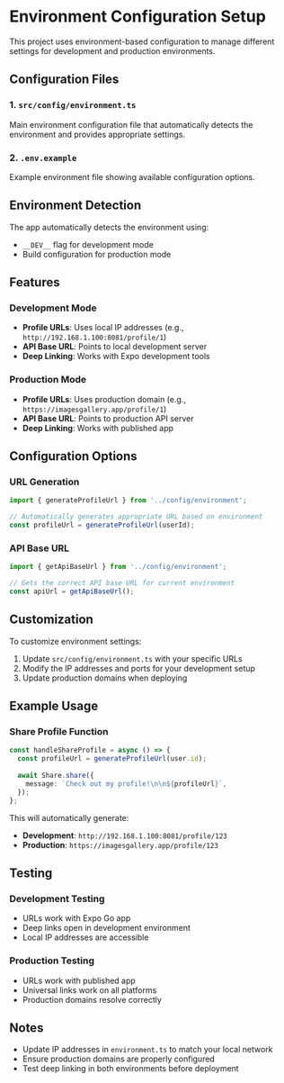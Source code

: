 # Environment Configuration Setup

This project uses environment-based configuration to manage different settings for development and production environments.

## Configuration Files

### 1. `src/config/environment.ts`
Main environment configuration file that automatically detects the environment and provides appropriate settings.

### 2. `.env.example`
Example environment file showing available configuration options.

## Environment Detection

The app automatically detects the environment using:
- `__DEV__` flag for development mode
- Build configuration for production mode

## Features

### Development Mode
- **Profile URLs**: Uses local IP addresses (e.g., `http://192.168.1.100:8081/profile/1`)
- **API Base URL**: Points to local development server
- **Deep Linking**: Works with Expo development tools

### Production Mode
- **Profile URLs**: Uses production domain (e.g., `https://imagesgallery.app/profile/1`)
- **API Base URL**: Points to production API server
- **Deep Linking**: Works with published app

## Configuration Options

### URL Generation
```typescript
import { generateProfileUrl } from '../config/environment';

// Automatically generates appropriate URL based on environment
const profileUrl = generateProfileUrl(userId);
```

### API Base URL
```typescript
import { getApiBaseUrl } from '../config/environment';

// Gets the correct API base URL for current environment
const apiUrl = getApiBaseUrl();
```

## Customization

To customize environment settings:

1. Update `src/config/environment.ts` with your specific URLs
2. Modify the IP addresses and ports for your development setup
3. Update production domains when deploying

## Example Usage

### Share Profile Function
```typescript
const handleShareProfile = async () => {
  const profileUrl = generateProfileUrl(user.id);
  
  await Share.share({
    message: `Check out my profile!\n\n${profileUrl}`,
  });
};
```

This will automatically generate:
- **Development**: `http://192.168.1.100:8081/profile/123`
- **Production**: `https://imagesgallery.app/profile/123`

## Testing

### Development Testing
- URLs work with Expo Go app
- Deep links open in development environment
- Local IP addresses are accessible

### Production Testing
- URLs work with published app
- Universal links work on all platforms
- Production domains resolve correctly

## Notes

- Update IP addresses in `environment.ts` to match your local network
- Ensure production domains are properly configured
- Test deep linking in both environments before deployment 